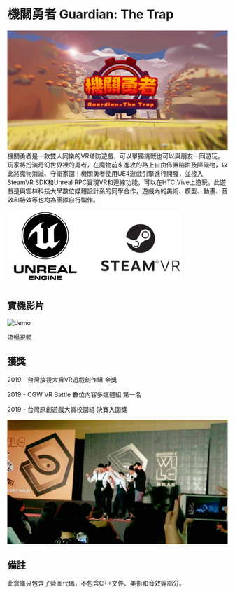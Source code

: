 # 機關勇者 Guardian: The Trap
![logo](./Content/Asset/thumbnail.jpeg)
機關勇者是一款雙人同樂的VR塔防遊戲，可以單獨挑戰也可以與朋友一同遊玩。玩家將扮演奇幻世界裡的勇者，在魔物前來進攻的路上自由佈置陷阱及障礙物，以此將魔物消滅、守衛家園！機關勇者使用UE4遊戲引擎進行開發，並接入SteamVR SDK和Unreal RPC實現VR和連線功能，可以在HTC Vive上遊玩。此遊戲是與雲林科技大學數位媒體設計系的同學合作，遊戲內的美術、模型、動畫、音效和特效等也均為團隊自行製作。

<img src="./Content/Asset/unreal.jpg" alt="drawing" width="400"/>

## 實機影片
![demo](./Content/Asset/video.gif)

[流暢視頻](https://www.youtube.com/watch?v=sZQgl2KLmo0)

## 獲獎
2019 - 台灣放視大賞VR遊戲創作組 金獎

2019 - CGW VR Battle 數位內容多媒體組 第一名

2019 - 台灣原創遊戲大賞校園組 決賽入圍獎

![award](./Content/Asset/award.jpeg)

## 備註
此倉庫只包含了藍圖代碼，不包含C++文件、美術和音效等部分。

